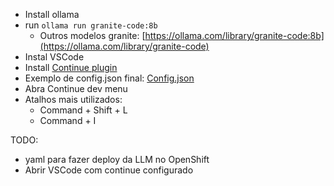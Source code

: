 - Install ollama
- run `ollama run granite-code:8b`
  - Outros modelos granite: [https://ollama.com/library/granite-code:8b](https://ollama.com/library/granite-code)
- Instal VSCode
- Install [Continue plugin](https://marketplace.visualstudio.com/items?itemName=Continue.continue)
- Exemplo de config.json final: [Config.json](config.json)
- Abra Continue dev menu
- Atalhos mais utilizados:
  - Command + Shift + L
  - Command + I


TODO:
- yaml para fazer deploy da LLM no OpenShift
- Abrir VSCode com continue configurado
